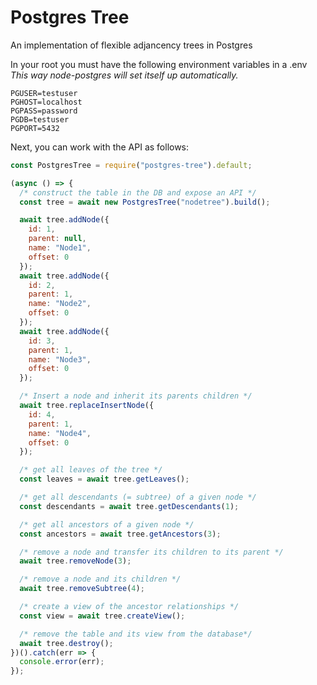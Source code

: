 # Postgres Tree

An implementation of flexible adjancency trees in Postgres

In your root you must have the following environment variables in a .env
_This way node-postgres will set itself up automatically._

```env
PGUSER=testuser
PGHOST=localhost
PGPASS=password
PGDB=testuser
PGPORT=5432
```

Next, you can work with the API as follows:

```javascript
const PostgresTree = require("postgres-tree").default;

(async () => {
  /* construct the table in the DB and expose an API */
  const tree = await new PostgresTree("nodetree").build();

  await tree.addNode({
    id: 1,
    parent: null,
    name: "Node1",
    offset: 0
  });
  await tree.addNode({
    id: 2,
    parent: 1,
    name: "Node2",
    offset: 0
  });
  await tree.addNode({
    id: 3,
    parent: 1,
    name: "Node3",
    offset: 0
  });

  /* Insert a node and inherit its parents children */
  await tree.replaceInsertNode({
    id: 4,
    parent: 1,
    name: "Node4",
    offset: 0
  });

  /* get all leaves of the tree */
  const leaves = await tree.getLeaves();

  /* get all descendants (= subtree) of a given node */
  const descendants = await tree.getDescendants(1);

  /* get all ancestors of a given node */
  const ancestors = await tree.getAncestors(3);

  /* remove a node and transfer its children to its parent */
  await tree.removeNode(3);

  /* remove a node and its children */
  await tree.removeSubtree(4);

  /* create a view of the ancestor relationships */
  const view = await tree.createView();

  /* remove the table and its view from the database*/
  await tree.destroy();
})().catch(err => {
  console.error(err);
});
```
